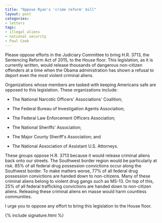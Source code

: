 ```yaml
---
title: "Oppose Ryan's 'crime reform' bill"
layout: post
categories:
- letters
tags:
- illegal aliens
- national security
- Paul Cook
---
```


Please oppose efforts in the Judiciary Committee to bring H.R. 3713, the Sentencing Reform Act of 2015, to the House floor. This legislation, as it is currently written, would release thousands of dangerous non-citizen offenders at a time when the Obama administration has shown a refusal to deport even the most violent criminal aliens.

Organizations whose members are tasked with keeping Americans safe are opposed to this legislation. These organizations include:

- The National Narcotic Officers' Associations' Coalition;

- The Federal Bureau of Investigation Agents Association;

- The Federal Law Enforcement Officers Association;

- The National Sheriffs' Association;

- The Major County Sheriff's Association; and

- The National Association of Assistant U.S. Attorneys.

These groups oppose H.R. 3713 because it would release criminal aliens back onto our streets. The Southwest border region would be particularly at risk. 85% of all federal drug possession convictions occur along the Southwest border. To make matters worse, 77% of all federal drug possession convictions are handed down to non-citizens. Many of these criminal aliens belong to violent drug gangs such as MS-13. On top of this, 25% of all federal trafficking convictions are handed down to non-citizen aliens. Releasing these criminal aliens en masse would harm countless communities.

I urge you to oppose any effort to bring this legislation to the House floor.

{% include signature.html %}

